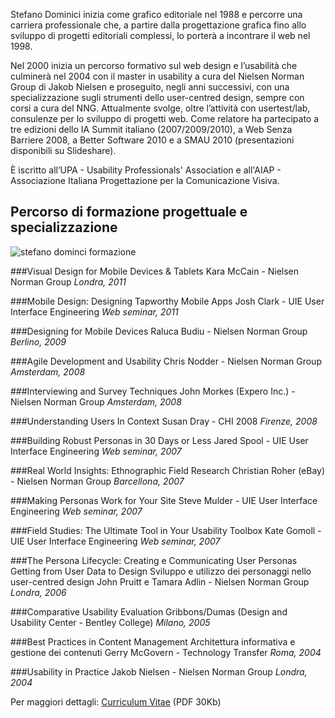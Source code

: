 Stefano Dominici inizia come grafico editoriale nel 1988 e percorre una carriera professionale che, a partire dalla progettazione grafica fino allo sviluppo di progetti editoriali complessi, lo porterà a incontrare il web nel 1998.

Nel 2000 inizia un percorso formativo sul web design e l’usabilità che culminerà nel 2004 con il master in usability a cura del Nielsen Norman Group di Jakob Nielsen e proseguito, negli anni successivi, con una specializzazione sugli strumenti dello user-centred design, sempre con corsi a cura del NNG. Attualmente svolge, oltre l’attività con usertest/lab, consulenze per lo sviluppo di progetti web. Come relatore ha partecipato a tre edizioni dello IA Summit italiano (2007/2009/2010), a Web Senza Barriere 2008, a Better Software 2010 e a SMAU 2010 (presentazioni disponibili su Slideshare).

È iscritto all’UPA - Usability Professionals' Association e all'AIAP - Associazione Italiana Progettazione per la Comunicazione Visiva.

## Percorso di formazione progettuale e specializzazione

![stefano dominci formazione](./assets/images/stefano-dominici-formazione.jpg)

###Visual Design for Mobile Devices & Tablets
Kara McCain - Nielsen Norman Group
_Londra, 2011_

###Mobile Design: Designing Tapworthy Mobile Apps
Josh Clark - UIE User Interface Engineering
_Web seminar, 2011_

###Designing for Mobile Devices
Raluca Budiu - Nielsen Norman Group
_Berlino, 2009_

###Agile Development and Usability
Chris Nodder - Nielsen Norman Group
_Amsterdam, 2008_

###Interviewing and Survey Techniques
John Morkes (Expero Inc.) - Nielsen Norman Group
_Amsterdam, 2008_

###Understanding Users In Context
Susan Dray - CHI 2008
_Firenze, 2008_

###Building Robust Personas in 30 Days or Less
Jared Spool - UIE User Interface Engineering
_Web seminar, 2007_

###Real World Insights: Ethnographic Field Research
Christian Roher (eBay) - Nielsen Norman Group
_Barcellona, 2007_

###Making Personas Work for Your Site
Steve Mulder - UIE User Interface Engineering
_Web seminar, 2007_

###Field Studies: The Ultimate Tool in Your Usability Toolbox
Kate Gomoll - UIE User Interface Engineering
_Web seminar, 2007_

###The Persona Lifecycle: Creating e Communicating User Personas
Getting from User Data to Design
Sviluppo e utilizzo dei personaggi nello user-centred design
John Pruitt e Tamara Adlin - Nielsen Norman Group
_Londra, 2006_

###Comparative Usability Evaluation
Gribbons/Dumas (Design and Usability Center - Bentley College)
_Milano, 2005_

###Best Practices in Content Management
Architettura informativa e gestione dei contenuti
Gerry McGovern - Technology Transfer
_Roma, 2004_

###Usability in Practice
Jakob Nielsen - Nielsen Norman Group
_Londra, 2004_


Per maggiori dettagli: <a title="CV Stefano Dominici" href="./assets/pdf/stefano-dominici-cv-pdf.pdf" target="_blank">Curriculum Vitae</a> (PDF 30Kb)